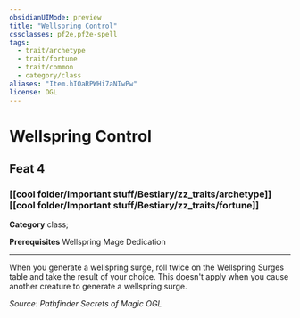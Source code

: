 ```yaml
---
obsidianUIMode: preview
title: "Wellspring Control"
cssclasses: pf2e,pf2e-spell
tags:
  - trait/archetype
  - trait/fortune
  - trait/common
  - category/class
aliases: "Item.hIOaRPWHi7aNIwPw"
license: OGL
---
```

# Wellspring Control
## Feat 4
### [[cool folder/Important stuff/Bestiary/zz_traits/archetype]][[cool folder/Important stuff/Bestiary/zz_traits/fortune]]

**Category** class; 



**Prerequisites** Wellspring Mage Dedication
* * *
When you generate a wellspring surge, roll twice on the Wellspring Surges table and take the result of your choice. This doesn't apply when you cause another creature to generate a wellspring surge.

*Source: Pathfinder Secrets of Magic*
*OGL*